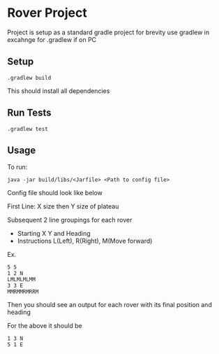 # Rover Project

Project is setup as a standard gradle project for brevity use gradlew in excahnge for .gradlew if on PC
## Setup
```shell script
.gradlew build
```
This should install all dependencies

## Run Tests
```shell script
.gradlew test
```

## Usage
To run:
```shell script
java -jar build/libs/<Jarfile> <Path to config file>
```

Config file should look like below

First Line: X size then Y size of plateau

Subsequent 2 line groupings for each rover
* Starting X Y and Heading
* Instructions L(Left), R(Right), M(Move forward)

Ex. 
```text
5 5
1 2 N
LMLMLMLMM
3 3 E
MMRMMRMRRM 
```

Then you should see an output for each rover with its final position and heading

For the above it should be
```text
1 3 N
5 1 E
```